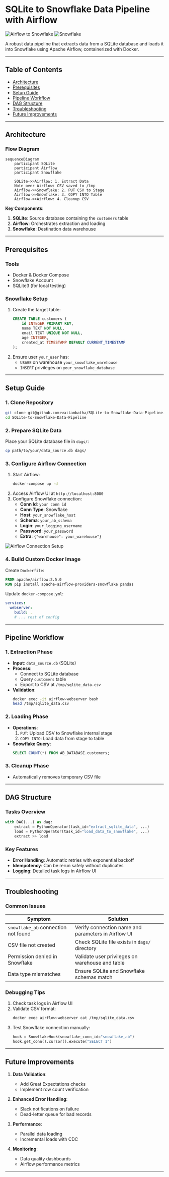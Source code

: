 # SQLite to Snowflake Data Pipeline with Airflow

![Airflow to Snowflake](https://img.shields.io/badge/Apache%20Airflow-017CEE?logo=apacheairflow&logoColor=white)
![Snowflake](https://img.shields.io/badge/Snowflake-29B5E8?logo=snowflake&logoColor=white)

A robust data pipeline that extracts data from a SQLite database and loads it into Snowflake using Apache Airflow, containerized with Docker.

---

## Table of Contents
- [Architecture](#architecture)
- [Prerequisites](#prerequisites)
- [Setup Guide](#setup-guide)
- [Pipeline Workflow](#pipeline-workflow)
- [DAG Structure](#dag-structure)
- [Troubleshooting](#troubleshooting)
- [Future Improvements](#future-improvements)

---

## Architecture

### Flow Diagram

```mermaid
sequenceDiagram
    participant SQLite
    participant Airflow
    participant Snowflake

    SQLite->>Airflow: 1. Extract Data
    Note over Airflow: CSV saved to /tmp
    Airflow->>Snowflake: 2. PUT CSV to Stage
    Airflow->>Snowflake: 3. COPY INTO Table
    Airflow->>Airflow: 4. Cleanup CSV
```

**Key Components**:
1. **SQLite**: Source database containing the `customers` table
2. **Airflow**: Orchestrates extraction and loading
3. **Snowflake**: Destination data warehouse

---

## Prerequisites

### Tools
- Docker & Docker Compose
- Snowflake Account
- SQLite3 (for local testing)

### Snowflake Setup
1. Create the target table:
    ```sql
    CREATE TABLE customers (
        id INTEGER PRIMARY KEY,
        name TEXT NOT NULL,
        email TEXT UNIQUE NOT NULL,
        age INTEGER,
        created_at TIMESTAMP DEFAULT CURRENT_TIMESTAMP
    );
    ```
2. Ensure user `your_user` has:
   - `USAGE` on warehouse `your_snowflake_warehouse`
   - `INSERT` privileges on `your_snowflake_database`

---

## Setup Guide

### 1. Clone Repository
```bash
git clone git@github.com:waitambatha/SQLite-to-Snowflake-Data-Pipeline.git
cd SQLite-to-Snowflake-Data-Pipeline
```

### 2. Prepare SQLite Data
Place your SQLite database file in `dags/`:
```bash
cp path/to/your/data_source.db dags/
```

### 3. Configure Airflow Connection
1. Start Airflow:
    ```bash
    docker-compose up -d
    ```
2. Access Airflow UI at `http://localhost:8080`
3. Configure Snowflake connection:
   - **Conn Id**: `your conn id`
   - **Conn Type**: Snowflake
   - **Host**: `your_snowflake_host`
   - **Schema**: `your_ab_schema`
   - **Login**: `your_logging_username`
   - **Password**: `your_password`
   - **Extra**: `{"warehouse": your_warehouse"}`

![Airflow Connection Setup](https://i.imgur.com/8GKpoWX.png)

### 4. Build Custom Docker Image
Create `Dockerfile`:
```dockerfile
FROM apache/airflow:2.5.0
RUN pip install apache-airflow-providers-snowflake pandas
```

Update `docker-compose.yml`:
```yaml
services:
  webserver:
    build: .
    # ... rest of config
```

---

## Pipeline Workflow

### 1. Extraction Phase
- **Input**: `data_source.db` (SQLite)
- **Process**:
  - Connect to SQLite database
  - Query `customers` table
  - Export to CSV at `/tmp/sqlite_data.csv`
- **Validation**:
  ```bash
  docker exec -it airflow-webserver bash
  head /tmp/sqlite_data.csv
  ```

### 2. Loading Phase
- **Operations**:
  1. `PUT`: Upload CSV to Snowflake internal stage
  2. `COPY INTO`: Load data from stage to table
- **Snowflake Query**:
  ```sql
  SELECT COUNT(*) FROM AB_DATABASE.customers;
  ```

### 3. Cleanup Phase
- Automatically removes temporary CSV file

---

## DAG Structure

### Tasks Overview
```python
with DAG(...) as dag:
    extract = PythonOperator(task_id="extract_sqlite_data", ...)
    load = PythonOperator(task_id="load_data_to_snowflake", ...)
    extract >> load
```

### Key Features
- **Error Handling**: Automatic retries with exponential backoff
- **Idempotency**: Can be rerun safely without duplicates
- **Logging**: Detailed task logs in Airflow UI

---

## Troubleshooting

### Common Issues

| Symptom | Solution |
|---------|----------|
| `snowflake_ab` connection not found | Verify connection name and parameters in Airflow UI |
| CSV file not created | Check SQLite file exists in `dags/` directory |
| Permission denied in Snowflake | Validate user privileges on warehouse and table |
| Data type mismatches | Ensure SQLite and Snowflake schemas match |

### Debugging Tips
1. Check task logs in Airflow UI
2. Validate CSV format:
    ```bash
    docker exec airflow-webserver cat /tmp/sqlite_data.csv
    ```
3. Test Snowflake connection manually:
    ```python
    hook = SnowflakeHook(snowflake_conn_id="snowflake_ab")
    hook.get_conn().cursor().execute("SELECT 1")
    ```

---

## Future Improvements

1. **Data Validation**:
   - Add Great Expectations checks
   - Implement row count verification

2. **Enhanced Error Handling**:
   - Slack notifications on failure
   - Dead-letter queue for bad records

3. **Performance**:
   - Parallel data loading
   - Incremental loads with CDC

4. **Monitoring**:
   - Data quality dashboards
   - Airflow performance metrics

---
